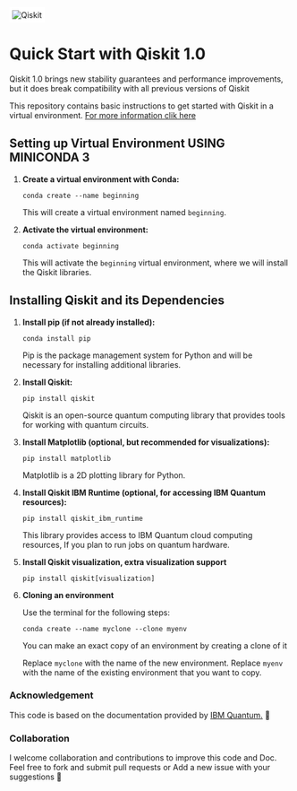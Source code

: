 <img src="https://avatars.githubusercontent.com/u/30696987?s=200&v=4" alt="Qiskit" style="background-color: white; padding: 5px;">

# Quick Start with Qiskit 1.0

Qiskit 1.0 brings new stability guarantees and performance improvements, but it does break compatibility with all previous versions of Qiskit

This repository contains basic instructions to get started with Qiskit in a virtual environment.
[For more information clik here](https://docs.quantum.ibm.com/start/install)

## Setting up Virtual Environment USING MINICONDA 3

1. **Create a virtual environment with Conda:**

    ```shell
    conda create --name beginning
    ```

    This will create a virtual environment named `beginning`.

2. **Activate the virtual environment:**

    ```shell
    conda activate beginning
    ```

    This will activate the `beginning` virtual environment, where we will install the Qiskit libraries.

## Installing Qiskit and its Dependencies

1. **Install pip (if not already installed):**

    ```shell
    conda install pip
    ```

    Pip is the package management system for Python and will be necessary for installing additional libraries.

2. **Install Qiskit:**

    ```shell
    pip install qiskit
    ```

    Qiskit is an open-source quantum computing library that provides tools for working with quantum circuits.

3. **Install Matplotlib (optional, but recommended for visualizations):**

    ```shell
    pip install matplotlib
    ```

    Matplotlib is a 2D plotting library for Python.

4. **Install Qiskit IBM Runtime (optional, for accessing IBM Quantum resources):**

    ```shell
    pip install qiskit_ibm_runtime
    ```

    This library provides access to IBM Quantum cloud computing resources, If you plan to run jobs on quantum hardware.

5. **Install Qiskit visualization, extra visualization support**

    ```shell
    pip install qiskit[visualization]
    ```

6. **Cloning an environment**

    Use the terminal for the following steps:

    ```shell
    conda create --name myclone --clone myenv
    ```
    You can make an exact copy of an environment by creating a clone of it

    Replace `myclone` with the name of the new environment. Replace `myenv` with the name of the existing environment that you want to copy.


### Acknowledgement
This code is based on the documentation provided by [IBM Quantum.](https://docs.quantum.ibm.com/start/install) :blue_book:

### Collaboration
I welcome collaboration and contributions to improve this code and Doc. Feel free to fork and submit pull requests or Add a new issue with your suggestions :handshake:
